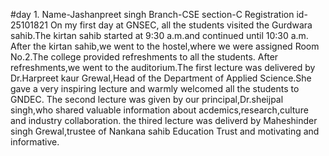 #day 1.                              Name-Jashanpreet singh 
Branch-CSE
section-C
Registration id-25101821
On my first day at GNSEC, all the students visited the Gurdwara sahib.The kirtan sahib started at 9:30 a.m.and continued until 10:30 a.m. After the kirtan sahib,we went to the hostel,where we were assigned Room No.2.The college provided refreshments to all the students.
After refreshments,we went to the auditorium.The first lecture was delivered by Dr.Harpreet kaur Grewal,Head of the Department of Applied Science.She gave a very inspiring lecture and warmly welcomed all the students to GNDEC.
The second lecture was given by our principal,Dr.sheijpal singh,who shared valuable information about acdemics,research,culture and industry collaboration.
the thired lecture was deliverd by Maheshinder singh Grewal,trustee of Nankana sahib Education Trust and motivating and informative.
